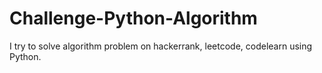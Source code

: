 # Challenge-Python-Algorithm
I try to solve algorithm problem on hackerrank, leetcode, codelearn using Python.
